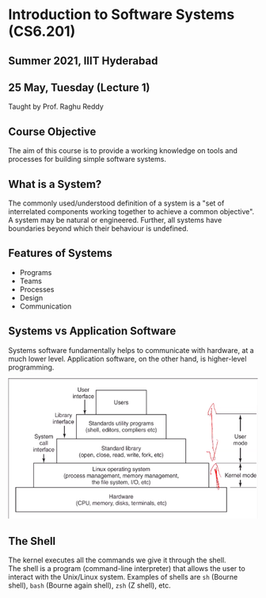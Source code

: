 # Introduction to Software Systems (CS6.201)
## Summer 2021, IIIT Hyderabad
## 25 May, Tuesday (Lecture 1)

Taught by Prof. Raghu Reddy

## Course Objective
The aim of this course is to provide a working knowledge on tools and processes for building simple software systems.

## What is a System?
The commonly used/understood definition of a system is a "set of interrelated components working together to achieve a common objective".  
A system may be natural or engineered. Further, all systems have boundaries beyond which their behaviour is undefined.

## Features of Systems
* Programs
* Teams
* Processes
* Design
* Communication

## Systems vs Application Software
Systems software fundamentally helps to communicate with hardware, at a much lower level. Application software, on the other hand, is higher-level programming.

![](hierarchy.png)

## The Shell
The kernel executes all the commands we give it through the shell.  
The shell is a program (command-line interpreter) that allows the user to interact with the Unix/Linux system. Examples of shells are `sh` (Bourne shell), `bash` (Bourne again shell), `zsh` (Z shell), etc.
